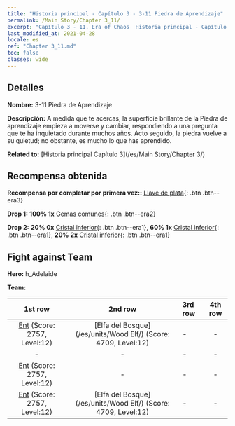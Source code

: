```yaml
---
title: "Historia principal - Capítulo 3 - 3-11 Piedra de Aprendizaje"
permalink: /Main Story/Chapter 3_11/
excerpt: "Capítulo 3 - 11. Era of Chaos  Historia principal - Capítulo 3_11. 3-11 Piedra de Aprendizaje"
last_modified_at: 2021-04-28
locale: es
ref: "Chapter 3_11.md"
toc: false
classes: wide
---
```


## Detalles

 **Nombre:** 3-11 Piedra de Aprendizaje

 **Descripción:** A medida que te acercas, la superficie brillante de la Piedra de aprendizaje empieza a moverse y cambiar, respondiendo a una pregunta que te ha inquietado durante muchos años. Acto seguido, la piedra vuelve a su quietud; no obstante, es mucho lo que has aprendido.

 **Related to:** [Historia principal Capítulo 3](/es/Main Story/Chapter 3/)

## Recompensa obtenida

 **Recompensa por completar por primera vez::** [Llave de plata](/ItemsES/con_693/){: .btn .btn--era3}

 **Drop 1:** **100% 1x** [Gemas comunes](/ItemsES/mat_10/){: .btn .btn--era2}

 **Drop 2:** **20% 0x** [Cristal inferior](/ItemsES/mat_5/){: .btn .btn--era1}, **60% 1x** [Cristal inferior](/ItemsES/mat_5/){: .btn .btn--era1}, **20% 2x** [Cristal inferior](/ItemsES/mat_5/){: .btn .btn--era1}


## Fight against Team
 **Hero:** h_Adelaide

 **Team:**


  | 1st row | 2nd row | 3rd row | 4th row |
  |:----:|:----:|:----|:----:|
  | [Ent](/es/units/Treant/) (Score: 2757, Level:12)  | [Elfa del Bosque](/es/units/Wood Elf/) (Score: 4709, Level:12)  | - | - |
  | - | - | - | - |
  | [Ent](/es/units/Treant/) (Score: 2757, Level:12)  | - | - | - |
  | [Ent](/es/units/Treant/) (Score: 2757, Level:12)  | [Elfa del Bosque](/es/units/Wood Elf/) (Score: 4709, Level:12)  | - | - |


